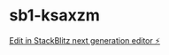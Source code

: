 # sb1-ksaxzm

[Edit in StackBlitz next generation editor ⚡️](https://stackblitz.com/~/github.com/gordoisgone/sb1-ksaxzm)